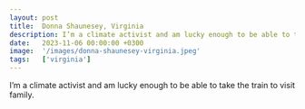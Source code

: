 ```yaml
---
layout: post
title:  Donna Shaunesey, Virginia
description: I’m a climate activist and am lucky enough to be able to take the train to visit family....
date:   2023-11-06 00:00:00 +0300
image:  '/images/donna-shaunesey-virginia.jpeg'
tags:   ['virginia']
---
```

I’m a climate activist and am lucky enough to be able to take the train to visit family.

